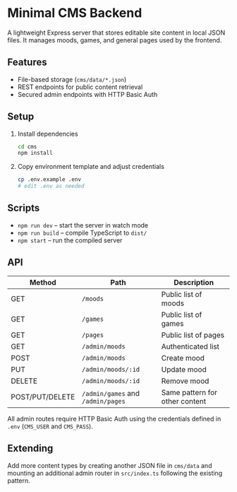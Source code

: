 # Minimal CMS Backend

A lightweight Express server that stores editable site content in local JSON files. It manages moods, games, and general pages used by the frontend.

## Features
- File-based storage (`cms/data/*.json`)
- REST endpoints for public content retrieval
- Secured admin endpoints with HTTP Basic Auth

## Setup
1. Install dependencies
   ```bash
   cd cms
   npm install
   ```
2. Copy environment template and adjust credentials
   ```bash
   cp .env.example .env
   # edit .env as needed
   ```

## Scripts
- `npm run dev` – start the server in watch mode
- `npm run build` – compile TypeScript to `dist/`
- `npm start` – run the compiled server

## API
| Method | Path | Description |
|--------|------|-------------|
| GET | `/moods` | Public list of moods |
| GET | `/games` | Public list of games |
| GET | `/pages` | Public list of pages |
| GET | `/admin/moods` | Authenticated list |
| POST | `/admin/moods` | Create mood |
| PUT | `/admin/moods/:id` | Update mood |
| DELETE | `/admin/moods/:id` | Remove mood |
| POST/PUT/DELETE | `/admin/games` and `/admin/pages` | Same pattern for other content |

All admin routes require HTTP Basic Auth using the credentials defined in `.env` (`CMS_USER` and `CMS_PASS`).

## Extending
Add more content types by creating another JSON file in `cms/data` and mounting an additional admin router in `src/index.ts` following the existing pattern.
